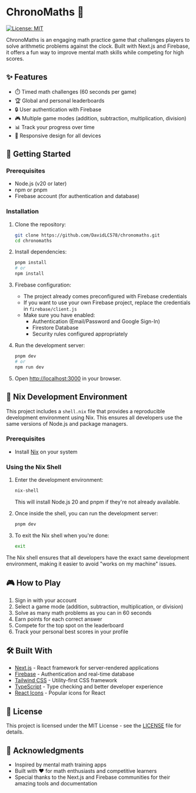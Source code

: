 # ChronoMaths 🚀

[![License: MIT](https://img.shields.io/badge/License-MIT-yellow.svg)](https://opensource.org/licenses/MIT)

ChronoMaths is an engaging math practice game that challenges players to solve arithmetic problems against the clock. Built with Next.js and Firebase, it offers a fun way to improve mental math skills while competing for high scores.

## ✨ Features

- ⏱️ Timed math challenges (60 seconds per game)
- 🏆 Global and personal leaderboards
- 🔒 User authentication with Firebase
- 🎮 Multiple game modes (addition, subtraction, multiplication, division)
- 📊 Track your progress over time
- 🎨 Responsive design for all devices

## 🚀 Getting Started

### Prerequisites

- Node.js (v20 or later)
- npm or pnpm
- Firebase account (for authentication and database)

### Installation

1. Clone the repository:
   ```bash
   git clone https://github.com/DavidLC578/chronomaths.git
   cd chronomaths
   ```

2. Install dependencies:
   ```bash
   pnpm install
   # or
   npm install
   ```

3. Firebase configuration:
   - The project already comes preconfigured with Firebase credentials
   - If you want to use your own Firebase project, replace the credentials in `firebase/client.js`
   - Make sure you have enabled:
     - Authentication (Email/Password and Google Sign-In)
     - Firestore Database
     - Security rules configured appropriately

4. Run the development server:
   ```bash
   pnpm dev
   # or
   npm run dev
   ```

5. Open [http://localhost:3000](http://localhost:3000) in your browser.

## 🐚 Nix Development Environment

This project includes a `shell.nix` file that provides a reproducible development environment using Nix. This ensures all developers use the same versions of Node.js and package managers.

### Prerequisites

- Install [Nix](https://nixos.org/download.html) on your system

### Using the Nix Shell

1. Enter the development environment:
   ```bash
   nix-shell
   ```
   This will install Node.js 20 and pnpm if they're not already available.

2. Once inside the shell, you can run the development server:
   ```bash
   pnpm dev
   ```

3. To exit the Nix shell when you're done:
   ```bash
   exit
   ```

The Nix shell ensures that all developers have the exact same development environment, making it easier to avoid "works on my machine" issues.

## 🎮 How to Play

1. Sign in with your account
2. Select a game mode (addition, subtraction, multiplication, or division)
3. Solve as many math problems as you can in 60 seconds
4. Earn points for each correct answer
5. Compete for the top spot on the leaderboard
6. Track your personal best scores in your profile

## 🛠️ Built With

- [Next.js](https://nextjs.org/) - React framework for server-rendered applications
- [Firebase](https://firebase.google.com/) - Authentication and real-time database
- [Tailwind CSS](https://tailwindcss.com/) - Utility-first CSS framework
- [TypeScript](https://www.typescriptlang.org/) - Type checking and better developer experience
- [React Icons](https://react-icons.github.io/react-icons/) - Popular icons for React

## 📄 License

This project is licensed under the MIT License - see the [LICENSE](LICENSE) file for details.

## 🙏 Acknowledgments

- Inspired by mental math training apps
- Built with ❤️ for math enthusiasts and competitive learners
- Special thanks to the Next.js and Firebase communities for their amazing tools and documentation
